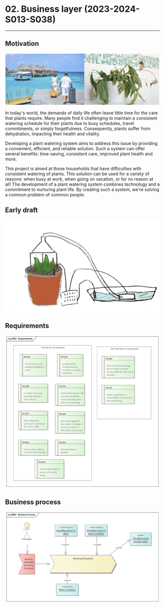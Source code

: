 # 02. Business layer (2023-2024-S013-S038)

* * *

## Motivation

![vacation.png](images/vacation.png)

In today's world, the demands of daily life often leave little time for the care that plants require. Many people find it challenging to maintain a consistent watering schedule for their plants due to busy schedules, travel commitments, or simply forgetfulness. Consequently, plants suffer from dehydration, impacting their health and vitality.

Developing a plant watering system aims to address this issue by providing a convenient, efficient, and reliable solution. Such a system can offer several benefits: time-saving, consistent care, improved plant health and more.

This project is aimed at those households that have difficulties with consistent watering of plants. This solution can be used for a variety of reasons: when busy at work, when going on vacation, or for no reason at all! The development of a plant watering system combines technology and a commitment to nurturing plant life. By creating such a system, we're solving a common problem of common people.

## Early draft

![early_draft.png](images/early_draft.png)

## Requirements

![P002_Requirements.png](images/P002_Requirements.png)

## Business process

![P002_Business_Process.png](images/P002_Business_Process.png)